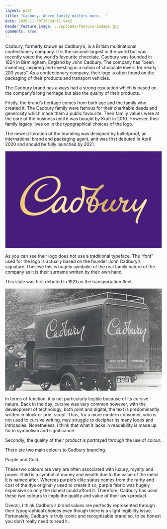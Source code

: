 ```yaml
---
layout: post
title: "Cadbury. Where family matters more.  "
date: 2020-11-30T16:24:11.944Z
header_feature_image: ../uploads/feature-imaage.jpg
comments: true
---
```

Cadbury, formerly known as Cadbury’s, is a British multinational confectionery company. It is the second-largest in the world but was recently voted the world’s favourite chocolate. Cadbury was founded in 1824 in Birmingham, England by John Cadbury. The company has “been inventing, inspiring and investing in a nation of chocolate lovers for nearly 200 years”. As a confectionery company, their logo is often found on the packaging of their products and transport vehicles.

The Cadbury brand has always had a strong reputation which is based on the company’s long heritage but also the quality of their products.

Firstly, the brand’s heritage comes from both age and the family who created it. The Cadbury family were famous for their charitable deeds and generosity which made them a public favourite. Their family values were at the core of the business until it was bought by Kraft in 2010. However, their family legacy lives on in the typographical choices of the logo.

The newest iteration of the branding was designed by bulletproof, an international brand and packaging agent, and was first debuted in April 2020 and should be fully launched by 2021.

![Cadbury Logo 2020](../uploads/cadbury-logo.png "Cadbury Logo 2020")

As you can see their logo does not use a traditional typeface. The “font” used for the logo is actually based on the founder John Cadbury’s signature. I believe this is hugely symbolic of the real family nature of the company as it is their surname written by their own hand.

This style was first debuted in 1921 on the transportation fleet.

![Original Cadbury Logo on transport fleet 1921](../uploads/cadbury-logo-on-original-van.png "Original Cadbury Logo on transport fleet 1921")

In terms of function, it is not particularly legible because of its cursive nature. Back in the day, cursive was very common however, with the development of technology, both print and digital, the text is predominantly written in block or print script. Thus, for a more modern consumer, who is not used to cursive writing, may struggle to decipher its many loops and intricacies. Nonetheless, I think that what it lacks in readability is made up for in symbolism and significance.    

Secondly, the quality of their product is portrayed through the use of colour.

There are two main colours to Cadbury branding.

Purple and Gold.

These two colours are very are often associated with luxury, royalty and power. Gold is a symbol of money and wealth due to the value of the metal it is named after. Whereas purple’s elite status comes from the rarity and cost of the dye originally used to create it so, purple fabric was hugely expensive so only the richest could afford it. Therefore, Cadbury has used these two colours to imply the quality and value of their own product.

Overall, I think Cadbury’s brand values are perfectly represented through their typographical choices even though there is a slight legibility issue. Fortunately, Cadbury is truly iconic and recognisable brand so, to be honest you don’t really need to read it.